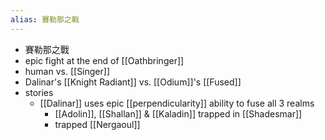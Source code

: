 ```yaml
---
alias: 賽勒那之戰
---
```


- 賽勒那之戰
- epic fight at the end of [[Oathbringer]]
- human vs. [[Singer]]
- Dalinar's [[Knight Radiant]] vs. [[Odium]]'s [[Fused]]
- stories
	- [[Dalinar]] uses epic [[perpendicularity]] ability to fuse all 3 realms 
		- [[Adolin]], [[Shallan]] & [[Kaladin]] trapped in [[Shadesmar]]
		- trapped [[Nergaoul]]
